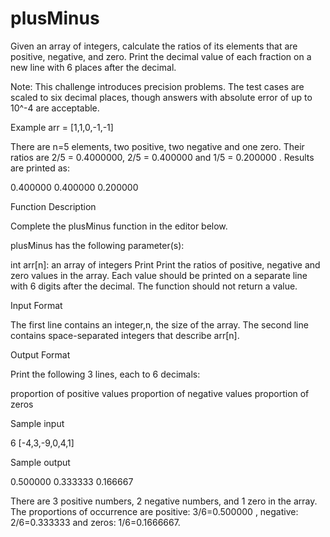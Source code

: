 # plusMinus
Given an array of integers, calculate the ratios of its elements that are positive, negative, and zero.
Print the decimal value of each fraction on a new line with 6 places after the decimal.

Note: This challenge introduces precision problems. The test cases are scaled to six decimal places, though answers with absolute error of up to 10^-4 are acceptable.

Example
arr = [1,1,0,-1,-1]

There are n=5 elements, two positive, two negative and one zero. Their ratios are 2/5 = 0.4000000, 2/5 = 0.400000 and 1/5 = 0.200000 . Results are printed as:

0.400000
0.400000
0.200000

Function Description

Complete the plusMinus function in the editor below.

plusMinus has the following parameter(s):

int arr[n]: an array of integers
Print
Print the ratios of positive, negative and zero values in the array. Each value should be printed on a separate line with 6 digits after the decimal. The function should not return a value.

Input Format

The first line contains an integer,n, the size of the array.
The second line contains  space-separated integers that describe arr[n].

Output Format

Print the following 3 lines, each to 6 decimals:

proportion of positive values
proportion of negative values
proportion of zeros

Sample input

6
[-4,3,-9,0,4,1]

Sample output

0.500000
0.333333
0.166667

There are 3 positive numbers, 2 negative numbers, and 1 zero in the array.
The proportions of occurrence are positive: 3/6=0.500000 , negative: 2/6=0.333333 and zeros: 1/6=0.1666667.
